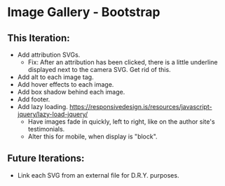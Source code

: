 # Image Gallery - Bootstrap

## This Iteration:

- Add attribution SVGs.
  - Fix: After an attribution has been clicked, there is a little underline displayed next to the camera SVG. Get rid of this.
- Add alt to each image tag.
- Add hover effects to each image.
- Add box shadow behind each image.
- Add footer.
- Add lazy loading. https://responsivedesign.is/resources/javascript-jquery/lazy-load-jquery/
  - Have images fade in quickly, left to right, like on the author site's testimonials.
  - Alter this for mobile, when display is "block".

## Future Iterations:

- Link each SVG from an external file for D.R.Y. purposes.